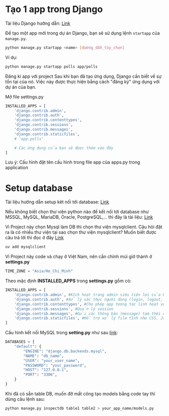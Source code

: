 # Tạo 1 app trong Django
Tài liệu Django hướng dẫn: [Link](https://docs.djangoproject.com/en/5.2/intro/tutorial01/)

Để tạo một app mới trong dự án Django, bạn sẽ sử dụng lệnh `startapp` của `manage.py`.

```bash
python manage.py startapp <name> [đường_dẫn_tùy_chọn]
```
Ví dụ:
```bash
python manage.py startapp polls app/polls
```
Đăng kí app với project
Sau khi bạn đã tạo ứng dụng, Django cần biết về sự tồn tại của nó. Việc này được thực hiện bằng cách "đăng ký" ứng dụng với dự án của bạn.

Mở file settings.py

```python
INSTALLED_APPS = [
    'django.contrib.admin',
    'django.contrib.auth',
    'django.contrib.contenttypes',
    'django.contrib.sessions',
    'django.contrib.messages',
    'django.contrib.staticfiles',
    # 'app.polls'

    # Các ứng dụng của bạn sẽ được thêm vào đây
]
```

Lưu ý: Cấu hình đặt tên cấu hình trong file app của apps.py trong application

# Setup database
Tài liệu hướng dẫn setup kêt nối tới database: [Link](https://docs.djangoproject.com/en/5.2/topics/install/#database-installation)

Nếu không biết chọn thư viện python nào để kết nối tới database như MSSQL, MySQL, MariaDB, Oracle, PostgreSQL,... thì đây là tài liệu: [Link](https://docs.djangoproject.com/en/5.2/topics/install/#database-installation)

Vì Project này chọn Mysql làm DB thì chọn thư viện mysqlclient. Câu hỏi đặt ra là có nhiều thư viện tại sao chọn thư viện mysqlclient? Muốn biết được câu trả lời thì đọc ở đây [Link](https://docs.djangoproject.com/en/5.2/ref/databases/#mysql-notes)
    
```bash
uv add mysqlclient
```

Vì Project này code và chạy ở Việt Nam, nên cần chỉnh múi giờ thành ở **settings.py**

```python
TIME_ZONE = "Asia/Ho_Chi_Minh"
```

Theo mặc định **INSTALLED_APPS** trong **settings.py** gồm có:

```python
INSTALLED_APPS = [
    'django.contrib.admin', #Kích hoạt trang admin siêu tiện lợi của Django để quản lý dữ liệu trực tiếp qua giao diện web
    'django.contrib.auth', #Xử lý xác thực người dùng (login, logout, quyền truy cập, nhóm người dùng)
    'django.contrib.contenttypes', #Cho phép app tương tác linh hoạt với các model khác nhau, kể cả khi không biết chính xác kiểu
    'django.contrib.sessions', #Quản lý session
    'django.contrib.messages', #Gửi các thông báo (message) tạm thời cho người dùng, ví dụ: “Đăng nhập thành công!”
    'django.contrib.staticfiles', #Hỗ trợ xử lý file tĩnh như CSS, JavaScript, hình ảnh
]
```

Cấu hình kết nối MySQL trong **setting.py** như sau [link](https://docs.djangoproject.com/en/5.2/ref/databases/):

```python
DATABASES = {
    "default": {
        "ENGINE": "django.db.backends.mysql",
        "NAME": "db_name",
        "USER": "your_user_name",
        "PASSWORD": "your_password",
        "HOST": "127.0.0.1",
        "PORT": "3306",
    }
}
```

Khi đã có sẵn table DB, muốn đỡ mất công tạo models bằng code tay thì dùng câu lệnh sau:

```bash
python manage.py inspectdb table1 table2 > your_app_name/models.py
```


